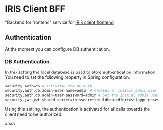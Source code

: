 # IRIS Client BFF

"Backend for frontend" service for [IRIS client frontend](https://github.com/iris-connect/iris-client/tree/develop/iris-client-fe).

## Authentication

At the moment you can configure DB authentication.

### DB Authentication

In this setting the local database is used to store authentication information. You need to set the following property in Spring configuration.

```bash
security.auth=db # Activates the DB auth
security.auth.db.admin-user-name=admin # Creates an initial admin user if it does not exist.
security.auth.db.admin-user-password=admin # Set the initial admin user password.
security.jwt.jwt-shared-secret=thissecretshouldbeusedfortestingpurposesonly
```

Using this setting, the authentication is activated for all calls towards the client need to be authorized.

aaaa